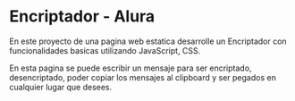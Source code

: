 # Encriptador - Alura

En este proyecto de una pagina web estatica desarrolle un Encriptador con funcionalidades basicas utilizando JavaScript, CSS.

En esta pagina se puede escribir un mensaje para ser encriptado, desencriptado, poder copiar los mensajes al clipboard y ser pegados en cualquier lugar que desees.
